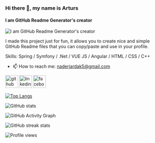 ### Hi there 👋, my name is Arturs
#### I am GitHub Readme Generator's creator
![I am GitHub Readme Generator's creator](https://arturssmirnovs.github.io/github-profile-readme-generator/images/banner.png)

I made this project just for fun, it allows you to create nice and simple GitHub Readme files that you can copy/paste and use in your profile.

Skills: Spring / Symfony /  .Net / VUE JS / Angular / HTML / CSS / C++ 

- 📫 How to reach me: naderjardak5@gmail.com 


[<img src='https://cdn.jsdelivr.net/npm/simple-icons@3.0.1/icons/github.svg' alt='github' height='40'>](https://github.com/naderjardak)  [<img src='https://cdn.jsdelivr.net/npm/simple-icons@3.0.1/icons/linkedin.svg' alt='linkedin' height='40'>](https://www.linkedin.com/in/https://www.linkedin.com/in/nader-jardak-4627811b3//)  [<img src='https://cdn.jsdelivr.net/npm/simple-icons@3.0.1/icons/facebook.svg' alt='facebook' height='40'>](https://www.facebook.com/https://www.facebook.com/NaderJardark)  

[![Top Langs](https://github-readme-stats.vercel.app/api/top-langs/?username=naderjardak)](https://github.com/anuraghazra/github-readme-stats)

![GitHub stats](https://github-readme-stats.vercel.app/api?username=naderjardak&show_icons=true)  

![GitHub Activity Graph](https://activity-graph.herokuapp.com/graph?username=naderjardak)  

![GitHub streak stats](https://streak-stats.demolab.com/?user=naderjardak)  

![Profile views](https://gpvc.arturio.dev/naderjardak)  
